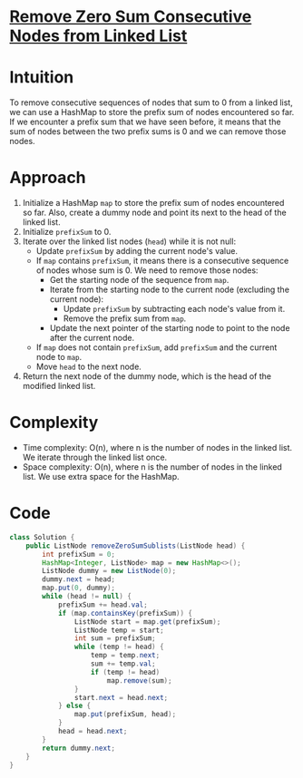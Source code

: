 
# [Remove Zero Sum Consecutive Nodes from Linked List](https://leetcode.com/problems/remove-zero-sum-consecutive-nodes-from-linked-list/?envType=daily-question&envId=2024-03-12)
# Intuition
To remove consecutive sequences of nodes that sum to 0 from a linked list, we can use a HashMap to store the prefix sum of nodes encountered so far. If we encounter a prefix sum that we have seen before, it means that the sum of nodes between the two prefix sums is 0 and we can remove those nodes.

# Approach
1. Initialize a HashMap `map` to store the prefix sum of nodes encountered so far. Also, create a dummy node and point its next to the head of the linked list.
2. Initialize `prefixSum` to 0.
3. Iterate over the linked list nodes (`head`) while it is not null:
    - Update `prefixSum` by adding the current node's value.
    - If `map` contains `prefixSum`, it means there is a consecutive sequence of nodes whose sum is 0. We need to remove those nodes:
        - Get the starting node of the sequence from `map`.
        - Iterate from the starting node to the current node (excluding the current node):
            - Update `prefixSum` by subtracting each node's value from it.
            - Remove the prefix sum from `map`.
        - Update the next pointer of the starting node to point to the node after the current node.
    - If `map` does not contain `prefixSum`, add `prefixSum` and the current node to `map`.
    - Move `head` to the next node.
4. Return the next node of the dummy node, which is the head of the modified linked list.

# Complexity
- Time complexity: O(n), where n is the number of nodes in the linked list. We iterate through the linked list once.
- Space complexity: O(n), where n is the number of nodes in the linked list. We use extra space for the HashMap.

# Code
```java
class Solution {
    public ListNode removeZeroSumSublists(ListNode head) {
        int prefixSum = 0;
        HashMap<Integer, ListNode> map = new HashMap<>();
        ListNode dummy = new ListNode(0);
        dummy.next = head;
        map.put(0, dummy);
        while (head != null) {
            prefixSum += head.val;
            if (map.containsKey(prefixSum)) {
                ListNode start = map.get(prefixSum);
                ListNode temp = start;
                int sum = prefixSum;
                while (temp != head) {
                    temp = temp.next;
                    sum += temp.val;
                    if (temp != head)
                        map.remove(sum);
                }
                start.next = head.next;
            } else {
                map.put(prefixSum, head);
            }
            head = head.next;
        }
        return dummy.next;
    }
}
```
